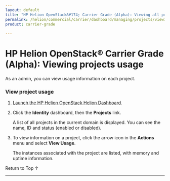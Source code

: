 ```yaml
---
layout: default
title: "HP Helion OpenStack&#174; Carrier Grade (Alpha): Viewing all projects in the domain"
permalink: /helion/commercial/carrier/dashboard/managing/projects/viewing/
product: carrier-grade

---
```

<!--UNDER REVISION-->

<script>

function PageRefresh {
onLoad="window.refresh"
}

PageRefresh();

</script>

<!-- <p style="font-size: small;"> <a href="/helion/commercial/carrier/ga1/install/">&#9664; PREV</a> | <a href="/helion/commercial/carrier/ga1/install-overview/">&#9650; UP</a> | <a href="/helion/commercial/carrier/ga1/">NEXT &#9654;</a></p> -->

# HP Helion OpenStack&#174; Carrier Grade (Alpha): Viewing projects usage

As an admin, you can view usage information on each project. 

### View project usage ###

1. [Launch the HP Helion OpenStack Helion Dashboard](/helion/openstack/carrier/dashboard/login/).

2. Click the **Identity** dashboard, then the **Projects** link.

	A list of all projects in the current domain is displayed. You can see the name, ID and status (enabled or disabled).

3. To view information on a project, click the arrow icon in the **Actions** menu and select **View Usage**.

	The instances associated with the project are listed, with memory and uptime information.


<a href="#top" style="padding:14px 0px 14px 0px; text-decoration: none;"> Return to Top &#8593; </a>


----
